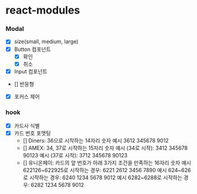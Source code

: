 # react-modules

### Modal

- [x] size(small, medium, large)
- [x] Button 컴포넌트
  - [x] 확인
  - [x] 취소
- [x] Input 컴포넌트
- [] 반응형
- [x] 포커스 제어

### hook

- [x] 카드사 식별
- [x] 카드 번호 포맷팅
  - [] Diners: 36으로 시작하는 14자리 숫자
    예시 3612 345678 9012
  - [] AMEX: 34, 37로 시작하는 15자리 숫자
    예시 (34로 시작): 3412 345678 90123
    예시 (37로 시작): 3712 345678 90123
  - [] 유니온페이: 카드의 앞 번호가 아래 3가지 조건을 만족하는 16자리 숫자
    예시 622126~622925로 시작하는 경우: 6221 2612 3456 7890
    예시 624~626로 시작하는 경우: 6240 1234 5678 9012
    예시 6282~6288로 시작하는 경우: 6282 1234 5678 9012
